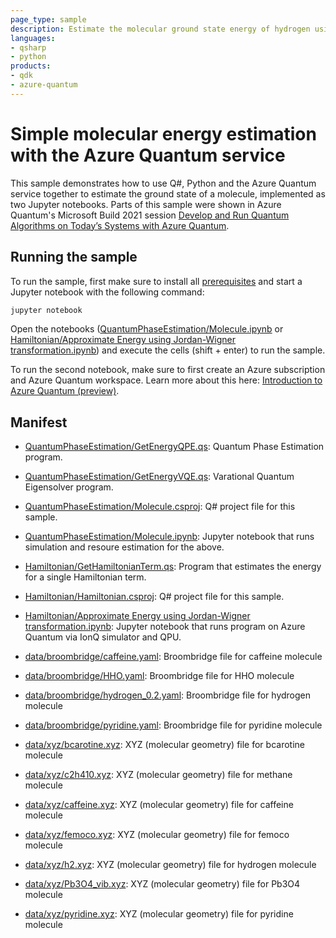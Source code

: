 ```yaml
---
page_type: sample
description: Estimate the molecular ground state energy of hydrogen using the Azure Quantum service
languages:
- qsharp
- python
products:
- qdk
- azure-quantum
---
```


# Simple molecular energy estimation with the Azure Quantum service

This sample demonstrates how to use Q#, Python and the Azure Quantum service together to estimate the ground state of a molecule, implemented as two Jupyter notebooks. Parts of this sample were shown in Azure Quantum's Microsoft Build 2021 session [Develop and Run Quantum Algorithms on Today’s Systems with Azure Quantum](https://mybuild.microsoft.com/sessions/ea40019d-bbe3-4624-9bad-c2fe3c10e2f5?source=sessions).

## Running the sample

To run the sample, first make sure to install all [prerequisites](https://docs.microsoft.com/azure/quantum/install-python-qdk) and start a Jupyter notebook with the following command:

```cmd
jupyter notebook
```

Open the notebooks ([QuantumPhaseEstimation/Molecule.ipynb](QuantumPhaseEstimation/Molecule.ipynb) or [Hamiltonian/Approximate Energy using Jordan-Wigner transformation.ipynb](Hamiltonian/Approximate%20Energy%20using%20Jordan-Wigner%20transformation.ipynb)) and execute the cells (shift + enter) to run the sample.

To run the second notebook, make sure to first create an Azure subscription and Azure Quantum workspace. Learn more about this here: [Introduction to Azure Quantum (preview)](https://docs.microsoft.com/azure/quantum/overview-azure-quantum).

## Manifest

- [QuantumPhaseEstimation/GetEnergyQPE.qs](QuantumPhaseEstimation/GetEnergyQPE.qs): Quantum Phase Estimation program.
- [QuantumPhaseEstimation/GetEnergyVQE.qs](QuantumPhaseEstimation/GetEnergyVQE.qs): Varational Quantum Eigensolver program.
- [QuantumPhaseEstimation/Molecule.csproj](QuantumPhaseEstimation/Molecule.csproj): Q# project file for this sample.
- [QuantumPhaseEstimation/Molecule.ipynb](QuantumPhaseEstimation/Molecule.ipynb): Jupyter notebook that runs simulation and resoure estimation for the above.
- [Hamiltonian/GetHamiltonianTerm.qs](Hamiltonian/GetHamiltonianTerm.qs): Program that estimates the energy for a single Hamiltonian term.
- [Hamiltonian/Hamiltonian.csproj](Hamiltonian/Hamiltonian.csproj): Q# project file for this sample.
- [Hamiltonian/Approximate Energy using Jordan-Wigner transformation.ipynb](Hamiltonian/Approximate%20Energy%20using%20Jordan-Wigner%20transformation.ipynb): Jupyter notebook that runs program on Azure Quantum via IonQ simulator and QPU.
- [data/broombridge/caffeine.yaml](data/broombridge/caffeine.yaml): Broombridge file for caffeine molecule
- [data/broombridge/HHO.yaml](data/broombridge/HHO.yaml): Broombridge file for HHO molecule
- [data/broombridge/hydrogen_0.2.yaml](data/broombridge/hydrogen_0.2.yaml): Broombridge file for hydrogen molecule
- [data/broombridge/pyridine.yaml](data/broombridge/pyridine.yaml): Broombridge file for pyridine molecule

- [data/xyz/bcarotine.xyz](data/xyz/bcarotine.xyz): XYZ (molecular geometry) file for bcarotine molecule
- [data/xyz/c2h410.xyz](data/xyz/c2h410.xyz): XYZ (molecular geometry) file for methane molecule
- [data/xyz/caffeine.xyz](data/xyz/caffeine.xyz): XYZ (molecular geometry) file for caffeine molecule
- [data/xyz/femoco.xyz](data/xyz/femoco.xyz): XYZ (molecular geometry) file for femoco molecule
- [data/xyz/h2.xyz](data/xyz/h2.xyz): XYZ (molecular geometry) file for hydrogen molecule
- [data/xyz/Pb3O4_vib.xyz](data/xyz/Pb3O4_vib.xyz): XYZ (molecular geometry) file for Pb3O4 molecule
- [data/xyz/pyridine.xyz](data/xyz/pyridine.xyz): XYZ (molecular geometry) file for pyridine molecule
